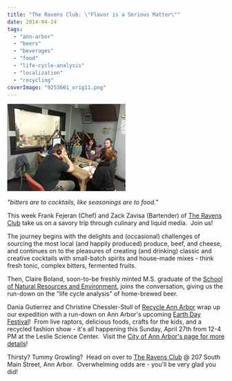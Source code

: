 ```yaml
---
title: "The Ravens Club: \"Flavor is a Serious Matter\""
date: 2014-04-24
tags: 
  - "ann-arbor"
  - "beers"
  - "beverages"
  - "food"
  - "life-cycle-analysis"
  - "localization"
  - "recycling"
coverImage: "9253661_orig11.png"
---
```


![Picture](images/45763711.png) 

*"bitters are to cocktails, like seasonings are to food."*

This week Frank Fejeran (Chef) and Zack Zavisa (Bartender) of [The Ravens Club](http://theravensclub.com/) take us on a savory trip through culinary and liquid media.  Join us!

The journey begins with the delights and (occasional) challenges of sourcing the most local (and happily produced) produce, beef, and cheese, and continues on to the pleasures of creating (and drinking) classic and creative cocktails with small-batch spirits and house-made mixes - think fresh tonic, complex bitters, fermented fruits.<!--more-->

Then, Claire Boland, soon-to-be freshly minted M.S. graduate of the [School of Natural Resources and Environment](http://www.recycleannarbor.org/?module=Home), joins the conversation, giving us the run-down on the "life cycle analysis" of home-brewed beer.

Dania Gutierrez and Christine Chessler-Stull of [Recycle Ann Arbor](http://www.recycleannarbor.org/?module=Home) wrap up our expedition with a run-down on Ann Arbor's upcoming [Earth Day Festival](http://www.lesliesnc.org/a2earthday)!  From live raptors, delicious foods, crafts for the kids, and a recycled fashion show - it's all happening this Sunday, April 27th from 12-4 PM at the Leslie Science Center.  Visit the [City of Ann Arbor's page for more details](http://www.lesliesnc.org/a2earthday)!

Thirsty? Tummy Growling?  Head on over to [The Ravens Club](http://theravensclub.com/) @ 207 South Main Street, Ann Arbor.  Overwhelming odds are - you'll be very glad you did!
